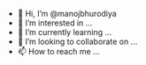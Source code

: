 - 👋 Hi, I’m @manojbhurodiya
- 👀 I’m interested in ...
- 🌱 I’m currently learning ...
- 💞️ I’m looking to collaborate on ...
- 📫 How to reach me ...

<!---
manojbhurodiya/manojbhurodiya is a ✨ special ✨ repository because its `README.md` (this file) appears on your GitHub profile.
You can click the Preview link to take a look at your changes.
--->
